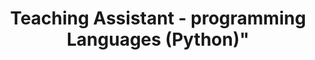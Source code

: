 ---
title: Teaching Assistant - programming Languages (Python)"
collection: teaching
type: "undergraduate course"
permalink: /teaching/teaching-3
venue: "Bilkent University, Department of Computer Engineering"
location: "Ankara, Turkey"
---